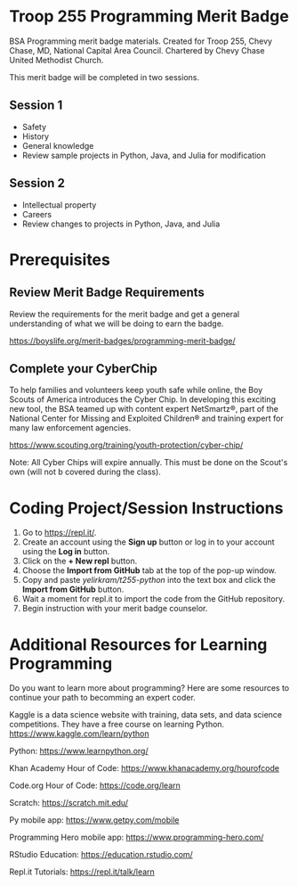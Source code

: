 # Troop 255 Programming Merit Badge
BSA Programming merit badge materials. Created for Troop 255, Chevy Chase, MD, National Capital Area Council. Chartered by Chevy Chase United Methodist Church.

This merit badge will be completed in two sessions.

## Session 1
* Safety
* History
* General knowledge
* Review sample projects in Python, Java, and Julia for modification

## Session 2
* Intellectual property
* Careers
* Review changes to projects in Python, Java, and Julia

# Prerequisites

## Review Merit Badge Requirements
Review the requirements for the merit badge and get a general understanding of what we will be doing to earn the badge.

https://boyslife.org/merit-badges/programming-merit-badge/

## Complete your CyberChip
To help families and volunteers keep youth safe while online, the Boy Scouts of America introduces the Cyber Chip. In developing this exciting new tool, the BSA teamed up with content expert NetSmartz®, part of the National Center for Missing and Exploited Children® and training expert for many law enforcement agencies.

https://www.scouting.org/training/youth-protection/cyber-chip/

Note: All Cyber Chips will expire annually. This must be done on the Scout's own (will not b covered during the class).

# Coding Project/Session Instructions
1. Go to https://repl.it/.
2. Create an account using the **Sign up** button or log in to your account using the **Log in** button.
2. Click on the **+ New repl** button.
3. Choose the **Import from GitHub** tab at the top of the pop-up window.
4. Copy and paste *yelirkram/t255-python* into the text box and click the **Import from GitHub** button.
5. Wait a moment for repl.it to import the code from the GitHub repository.
6. Begin instruction with your merit badge counselor.

# Additional Resources for Learning Programming
Do you want to learn more about programming? Here are some resources to continue your path to becomming an expert coder.

Kaggle is a data science website with training, data sets, and data science competitions. They have a free course on learning Python. https://www.kaggle.com/learn/python

Python: https://www.learnpython.org/	

Khan Academy Hour of Code: https://www.khanacademy.org/hourofcode	

Code.org Hour of Code: https://code.org/learn	

Scratch: https://scratch.mit.edu/

Py mobile app: https://www.getpy.com/mobile

Programming Hero mobile app: https://www.programming-hero.com/

RStudio Education: https://education.rstudio.com/

Repl.it Tutorials: https://repl.it/talk/learn
